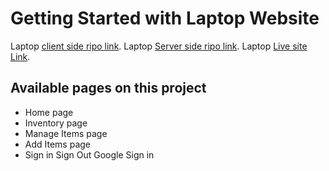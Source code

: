 # Getting Started with Laptop Website

Laptop [client side ripo link](https://github.com/ProgrammingHeroWC4/warehouse-management-client-side-mr-sazzad).
Laptop [Server side ripo link](https://github.com/ProgrammingHeroWC4/warehouse-management-server-side-mr-sazzad).
Laptop [Live site Link](https://laptop-24af0.web.app/blogs).

## Available pages on this project

- Home page
- Inventory page
- Manage Items page
- Add Items page
- Sign in Sign Out Google Sign in
